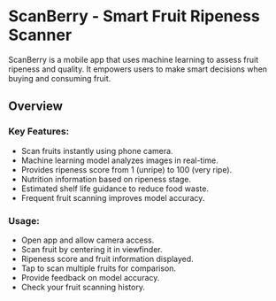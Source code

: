 # ScanBerry - Smart Fruit Ripeness Scanner

ScanBerry is a mobile app that uses machine learning to assess fruit ripeness and quality. It empowers users to make smart decisions when buying and consuming fruit.

## Overview

### Key Features:
- Scan fruits instantly using phone camera.
- Machine learning model analyzes images in real-time.
- Provides ripeness score from 1 (unripe) to 100 (very ripe).
- Nutrition information based on ripeness stage.
- Estimated shelf life guidance to reduce food waste.
- Frequent fruit scanning improves model accuracy.

### Usage:
- Open app and allow camera access.
- Scan fruit by centering it in viewfinder.
- Ripeness score and fruit information displayed.
- Tap to scan multiple fruits for comparison.
- Provide feedback on model accuracy.
- Check your fruit scanning history.
